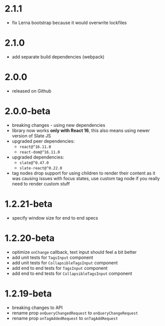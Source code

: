 # 2.1.1

- fix Lerna bootstrap because it would overwrite lockfiles

# 2.1.0

- add separate build dependencies (webpack)

# 2.0.0

- released on Github

# 2.0.0-beta

- breaking changes - using new dependencies
- library now works **only with React 16**, this
  also means using newer version of Slate JS
- upgraded peer dependencies:
  * `react@^16.11.0`
  * `react-dom@^16.11.0`
- upgraded dependencies:
  * `slate@^0.47.0`
  * `slate-react@^0.22.0`
- tag nodes drop support for using children to render
  their content as it was causing issues with
  focus states, use custom tag node if you really
  need to render custom stuff

# 1.2.21-beta

- specify window size for end to end specs

# 1.2.20-beta

- optimize `onChange` callback, text input should feel a bit better
- add unit tests for `TagsInput` component
- add unit tests for `CollapsibleTagsInput` component
- add end to end tests for `TagsInput` component
- add end to end tests for `CollapsibleTagsInput` component

# 1.2.19-beta

- breaking changes to API
- rename prop `onQueryChangedRequest` to `onQueryChangeRequest`
- rename prop `onTagAddedRequest` to `onTagAddRequest`

